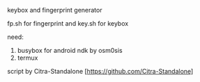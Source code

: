 keybox and fingerprint generator

fp.sh for fingerprint and key.sh for keybox

need:
1. busybox for android ndk by osm0sis
2. termux

script by Citra-Standalone [https://github.com/Citra-Standalone] 
